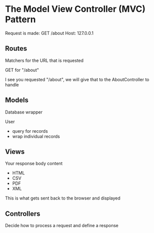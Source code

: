 # The Model View Controller (MVC) Pattern

Request is made:
GET /about
Host: 127.0.0.1

## Routes
Matchers for the URL that is requested

GET for "/about"

I see you requested "/about", we will give that to the AboutController to handle

## Models
Database wrapper

User
* query for records 
* wrap individual records

## Views
Your response body content
* HTML
* CSV
* PDF
* XML

This is what gets sent back to the browser and displayed


## Controllers
Decide how to process a request and define a response
